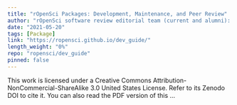 ```yaml
---
title: "rOpenSci Packages: Development, Maintenance, and Peer Review"
author: "rOpenSci software review editorial team (current and alumni): Brooke Anderson, Scott Chamberlain, Laura DeCicco, Julia Gustavsen, Anna Krystalli, Mauro Lepore, Lincoln Mullen, Karthik Ram, Noam Ross, Maëlle Salmon, Melina Vidoni"
date: "2021-05-20"
tags: [Package]
link: "https://ropensci.github.io/dev_guide/"
length_weight: "0%"
repo: "ropensci/dev_guide"
pinned: false
---
```


This work is licensed under a Creative Commons Attribution-NonCommercial-ShareAlike 3.0 United States License. Refer to its Zenodo DOI to cite it. You can also read the PDF version of this ...
